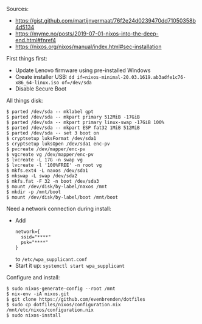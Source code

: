 Sources:
- https://gist.github.com/martijnvermaat/76f2e24d0239470dd71050358b4d5134
- https://myme.no/posts/2019-07-01-nixos-into-the-deep-end.html#fnref4
- https://nixos.org/nixos/manual/index.html#sec-installation

First things first:
- Update Lenovo firmware using pre-installed Windows
- Create installer USB: `dd if=nixos-minimal-20.03.1619.ab3adfe1c76-x86_64-linux.iso of=/dev/sda`
- Disable Secure Boot

All things disk:

    $ parted /dev/sda -- mklabel gpt
    $ parted /dev/sda -- mkpart primary 512MiB -17GiB
    $ parted /dev/sda -- mkpart primary linux-swap -17GiB 100%
    $ parted /dev/sda -- mkpart ESP fat32 1MiB 512MiB
    $ parted /dev/sda -- set 3 boot on
    $ cryptsetup luksFormat /dev/sda1
    $ cryptsetup luksOpen /dev/sda1 enc-pv
    $ pvcreate /dev/mapper/enc-pv
    $ vgcreate vg /dev/mapper/enc-pv
    $ lvcreate -L 17G -n swap vg
    $ lvcreate -l '100%FREE' -n root vg
    $ mkfs.ext4 -L naxos /dev/sda1
    $ mkswap -L swap /dev/sda2
    $ mkfs.fat -F 32 -n boot /dev/sda3
    $ mount /dev/disk/by-label/naxos /mnt
    $ mkdir -p /mnt/boot
    $ mount /dev/disk/by-label/boot /mnt/boot

Need a network connection during install:
- Add
  ```
  network={
    ssid="****"
    psk="****"
  }
  ```
  to `/etc/wpa_supplicant.conf`
- Start it up: `systemctl start wpa_supplicant`

Configure and install:

    $ sudo nixos-generate-config --root /mnt
    $ nix-env -iA nixos.git
    $ git clone https://github.com/evenbrenden/dotfiles
    $ sudo cp dotfiles/nixos/configuration.nix /mnt/etc/nixos/configuration.nix
    $ sudo nixos-install
